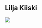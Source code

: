 ## Lilja Kiiski

<img align="left" src="https://github-readme-stats.vercel.app/api/top-langs/?username=LiljaKiiski&layout=compact&langs_count=7" />
